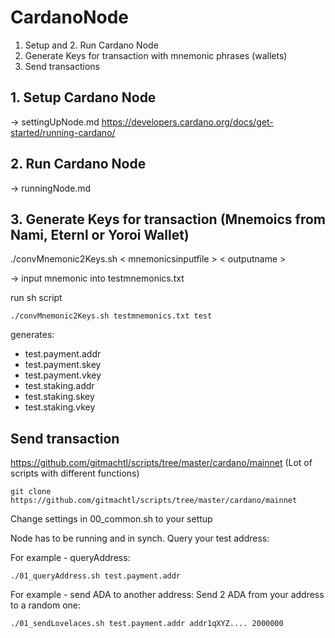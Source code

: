 # CardanoNode
1. Setup and 2. Run Cardano Node
3. Generate Keys for transaction with mnemonic phrases (wallets) 
4. Send transactions


## 1. Setup Cardano Node 
-> settingUpNode.md
https://developers.cardano.org/docs/get-started/running-cardano/

## 2. Run Cardano Node
-> runningNode.md

## 3. Generate Keys for transaction (Mnemoics from Nami, Eternl or Yoroi Wallet)

./convMnemonic2Keys.sh < mnemonicsinputfile > < outputname >

-> input mnemonic into testmnemonics.txt

run sh script
```
./convMnemonic2Keys.sh testmnemonics.txt test
```

generates:
  - test.payment.addr
  - test.payment.skey
  - test.payment.vkey
  - test.staking.addr
  - test.staking.skey
  - test.staking.vkey
  
## Send transaction

https://github.com/gitmachtl/scripts/tree/master/cardano/mainnet  (Lot of scripts with different functions)

```
git clone https://github.com/gitmachtl/scripts/tree/master/cardano/mainnet
```

Change settings in 00_common.sh to your settup

Node has to be running and in synch. Query your test address:

For example - queryAddress:
```
./01_queryAddress.sh test.payment.addr
```

For example - send ADA to another address: 
Send 2 ADA from your address to a random one:
```
./01_sendLovelaces.sh test.payment.addr addr1qXYZ.... 2000000
```

  

  
